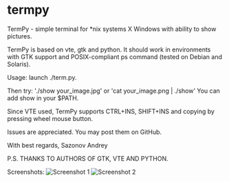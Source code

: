 termpy
======

TermPy - simple terminal for *nix systems X Windows with ability to show
pictures.

TermPy is based on vte, gtk and python. It should work in environments with
GTK support and POSIX-compliant ps command (tested on Debian and Solaris).

Usage: launch ./term.py.

Then try: './show your_image.jpg' or 'cat your_image.png | ./show'
You can add show in your $PATH.

Since VTE used, TermPy supports CTRL+INS, SHIFT+INS and copying by pressing
wheel mouse button.

Issues are appreciated. You may post them on GitHub.

With best regards,
Sazonov Andrey

P.S. THANKS TO AUTHORS OF GTK, VTE AND PYTHON.

Screenshots:
![Screenshot 1](https://github.com/downloads/AndruxaSazonov/termpy/Screenshot2.png)
![Screenshot 2](https://github.com/downloads/AndruxaSazonov/termpy/Screenshot1.png)
